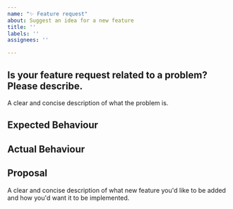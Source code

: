 ```yaml
---
name: "✨ Feature request"
about: Suggest an idea for a new feature
title: ''
labels: ''
assignees: ''

---
```


## Is your feature request related to a problem? Please describe.
A clear and concise description of what the problem is.

## Expected Behaviour

## Actual Behaviour

## Proposal
A clear and concise description of what new feature you'd like to be added and how you'd want it to be implemented.

